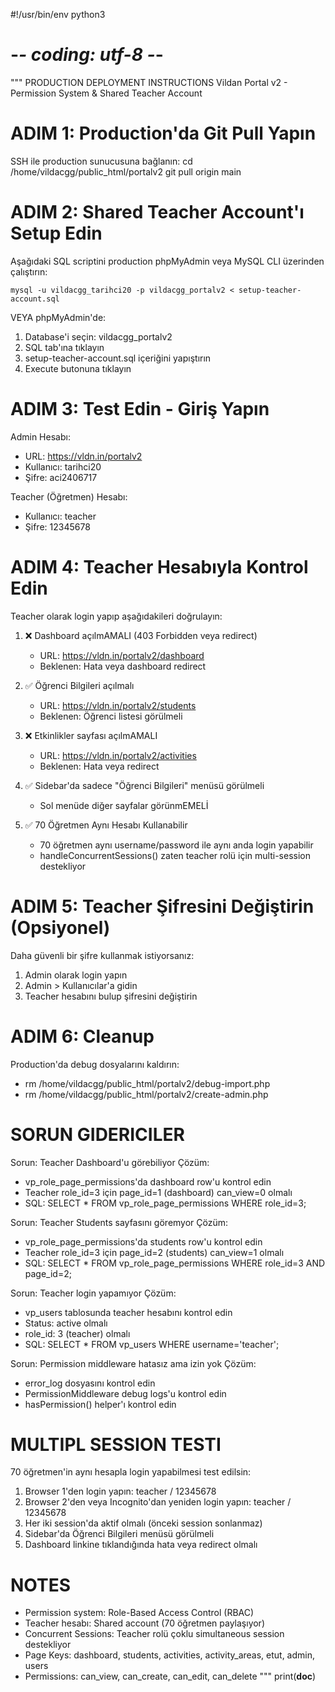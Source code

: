 #!/usr/bin/env python3
# -*- coding: utf-8 -*-
"""
PRODUCTION DEPLOYMENT INSTRUCTIONS
Vildan Portal v2 - Permission System & Shared Teacher Account

ADIM 1: Production'da Git Pull Yapın
=====================================
SSH ile production sunucusuna bağlanın:
cd /home/vildacgg/public_html/portalv2
git pull origin main

ADIM 2: Shared Teacher Account'ı Setup Edin
============================================
Aşağıdaki SQL scriptini production phpMyAdmin veya MySQL CLI üzerinden çalıştırın:

    mysql -u vildacgg_tarihci20 -p vildacgg_portalv2 < setup-teacher-account.sql
    
VEYA phpMyAdmin'de:
1. Database'i seçin: vildacgg_portalv2
2. SQL tab'ına tıklayın
3. setup-teacher-account.sql içeriğini yapıştırın
4. Execute butonuna tıklayın

ADIM 3: Test Edin - Giriş Yapın
===============================
Admin Hesabı:
- URL: https://vldn.in/portalv2
- Kullanıcı: tarihci20
- Şifre: aci2406717

Teacher (Öğretmen) Hesabı:
- Kullanıcı: teacher
- Şifre: 12345678

ADIM 4: Teacher Hesabıyla Kontrol Edin
========================================
Teacher olarak login yapıp aşağıdakileri doğrulayın:

1. ❌ Dashboard açılmAMALI (403 Forbidden veya redirect)
   - URL: https://vldn.in/portalv2/dashboard
   - Beklenen: Hata veya dashboard redirect

2. ✅ Öğrenci Bilgileri açılmalı
   - URL: https://vldn.in/portalv2/students
   - Beklenen: Öğrenci listesi görülmeli

3. ❌ Etkinlikler sayfası açılmAMALI
   - URL: https://vldn.in/portalv2/activities
   - Beklenen: Hata veya redirect

4. ✅ Sidebar'da sadece "Öğrenci Bilgileri" menüsü görülmeli
   - Sol menüde diğer sayfalar görünmEMELİ

5. ✅ 70 Öğretmen Aynı Hesabı Kullanabilir
   - 70 öğretmen aynı username/password ile aynı anda login yapabilir
   - handleConcurrentSessions() zaten teacher rolü için multi-session destekliyor

ADIM 5: Teacher Şifresini Değiştirin (Opsiyonel)
================================================
Daha güvenli bir şifre kullanmak istiyorsanız:
1. Admin olarak login yapın
2. Admin > Kullanıcılar'a gidin
3. Teacher hesabını bulup şifresini değiştirin

ADIM 6: Cleanup
===============
Production'da debug dosyalarını kaldırın:
- rm /home/vildacgg/public_html/portalv2/debug-import.php
- rm /home/vildacgg/public_html/portalv2/create-admin.php

SORUN GIDERICILER
=================

Sorun: Teacher Dashboard'u görebiliyor
Çözüm: 
- vp_role_page_permissions'da dashboard row'u kontrol edin
- Teacher role_id=3 için page_id=1 (dashboard) can_view=0 olmalı
- SQL: SELECT * FROM vp_role_page_permissions WHERE role_id=3;

Sorun: Teacher Students sayfasını göremyor
Çözüm:
- vp_role_page_permissions'da students row'u kontrol edin
- Teacher role_id=3 için page_id=2 (students) can_view=1 olmalı
- SQL: SELECT * FROM vp_role_page_permissions WHERE role_id=3 AND page_id=2;

Sorun: Teacher login yapamıyor
Çözüm:
- vp_users tablosunda teacher hesabını kontrol edin
- Status: active olmalı
- role_id: 3 (teacher) olmalı
- SQL: SELECT * FROM vp_users WHERE username='teacher';

Sorun: Permission middleware hatasız ama izin yok
Çözüm:
- error_log dosyasını kontrol edin
- PermissionMiddleware debug logs'u kontrol edin
- hasPermission() helper'ı kontrol edin

MULTIPL SESSION TESTI
====================
70 öğretmen'in aynı hesapla login yapabilmesi test edilsin:
1. Browser 1'den login yapın: teacher / 12345678
2. Browser 2'den veya Incognito'dan yeniden login yapın: teacher / 12345678
3. Her iki session'da aktif olmalı (önceki session sonlanmaz)
4. Sidebar'da Öğrenci Bilgileri menüsü görülmeli
5. Dashboard linkine tıklandığında hata veya redirect olmalı

NOTES
=====
- Permission system: Role-Based Access Control (RBAC)
- Teacher hesabı: Shared account (70 öğretmen paylaşıyor)
- Concurrent Sessions: Teacher rolü çoklu simultaneous session destekliyor
- Page Keys: dashboard, students, activities, activity_areas, etut, admin, users
- Permissions: can_view, can_create, can_edit, can_delete
"""
print(__doc__)
